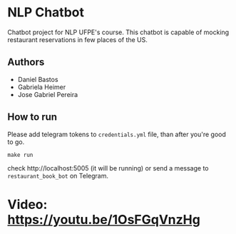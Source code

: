 # NLP Chatbot

Chatbot project for NLP UFPE's course. This chatbot is capable of mocking restaurant reservations in few places of the US.

## Authors

- Daniel Bastos
- Gabriela Heimer
- Jose Gabriel Pereira

## How to run

Please add telegram tokens to `credentials.yml` file, than after you're good to go.

`make run`

check http://localhost:5005 (it will be running) or send a message to `restaurant_book_bot` on Telegram.

# Video: https://youtu.be/1OsFGqVnzHg

